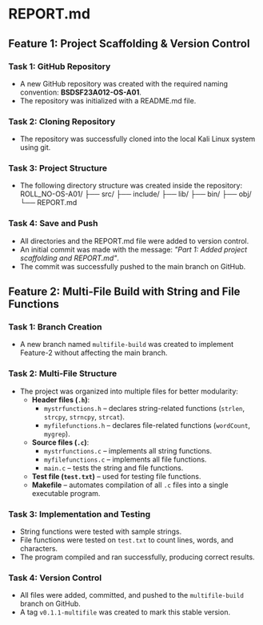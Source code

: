 # REPORT.md

## Feature 1: Project Scaffolding & Version Control

### Task 1: GitHub Repository
- A new GitHub repository was created with the required naming convention: **BSDSF23A012-OS-A01**.
- The repository was initialized with a README.md file.

### Task 2: Cloning Repository
- The repository was successfully cloned into the local Kali Linux system using git.

### Task 3: Project Structure
- The following directory structure was created inside the repository:
ROLL_NO-OS-A01/
├── src/
├── include/
├── lib/
├── bin/
├── obj/
└── REPORT.md

### Task 4: Save and Push
- All directories and the REPORT.md file were added to version control.
- An initial commit was made with the message: *"Part 1: Added project scaffolding and REPORT.md"*.
- The commit was successfully pushed to the main branch on GitHub.

## Feature 2: Multi-File Build with String and File Functions

### Task 1: Branch Creation
- A new branch named `multifile-build` was created to implement Feature-2 without affecting the main branch.

### Task 2: Multi-File Structure
- The project was organized into multiple files for better modularity:
  - **Header files (`.h`)**:
    - `mystrfunctions.h` – declares string-related functions (`strlen`, `strcpy`, `strncpy`, `strcat`).
    - `myfilefunctions.h` – declares file-related functions (`wordCount`, `mygrep`).
  - **Source files (`.c`)**:
    - `mystrfunctions.c` – implements all string functions.
    - `myfilefunctions.c` – implements all file functions.
    - `main.c` – tests the string and file functions.
  - **Test file (`test.txt`)** – used for testing file functions.
  - **Makefile** – automates compilation of all `.c` files into a single executable program.

### Task 3: Implementation and Testing
- String functions were tested with sample strings.  
- File functions were tested on `test.txt` to count lines, words, and characters.  
- The program compiled and ran successfully, producing correct results.

### Task 4: Version Control
- All files were added, committed, and pushed to the `multifile-build` branch on GitHub.  
- A tag `v0.1.1-multifile` was created to mark this stable version.
